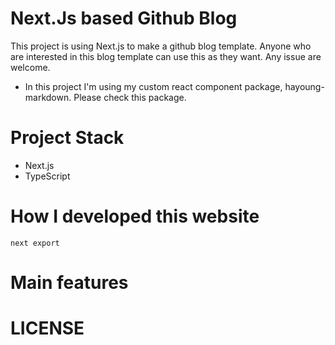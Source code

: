 # Next.Js based Github Blog

This project is using Next.js to make a github blog template. Anyone who are interested in this blog template can use this as they want. Any issue are welcome.

- In this project I'm using my custom react component package, hayoung-markdown. Please check this package.

# Project Stack

- Next.js
- TypeScript

# How I developed this website

```
next export

```

# Main features

# LICENSE

<!--
- 에디터 저장 속도?
- auto saving 관련해서 알아보기
- cms 종류 속도 알아보기: strapi: https://strapi.io/
- github as cms
- ghost: https://ghost.org/features/
- How to trigger a Github action with an HTTP request: https://dev.to/rikurouvila/how-to-trigger-a-github-action-with-an-htt-request-545
- github action: https://github.blog/2021-03-04-4-things-you-didnt-know-you-could-do-with-github-actions/
- something like notion(기록 같은것 가능하게)
- project serise로 보여줄 수 있는 기능(프로젝트 단위로 묶으면 좌측에 메뉴로 쭉 보이는것)
 -->
